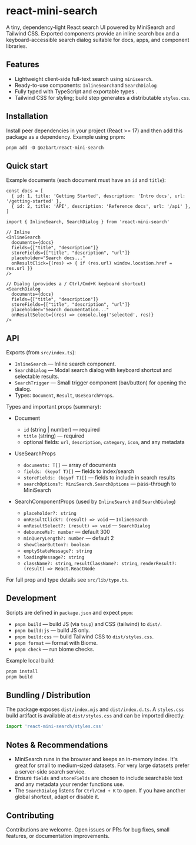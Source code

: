 # react-mini-search

A tiny, dependency-light React search UI powered by MiniSearch and Tailwind CSS. Exported components provide an inline search box and a keyboard-accessible search dialog suitable for docs, apps, and component libraries.

## Features

- Lightweight client-side full-text search using `minisearch`.
- Ready-to-use components: `InlineSearch`and `SearchDialog`
- Fully typed with TypeScript and exportable types .
- Tailwind CSS for styling; build step generates a distributable `styles.css`.

## Installation

Install peer dependencies in your project (React >= 17) and then add this package as a dependency. Example using pnpm:

```powershell
pnpm add -D @ozbart/react-mini-search
```

## Quick start

Example documents (each document must have an `id` and `title`):

```tsx
const docs = [
  { id: 1, title: 'Getting Started', description: 'Intro docs', url: '/getting-started' },
  { id: 2, title: 'API', description: 'Reference docs', url: '/api' },
]

import { InlineSearch, SearchDialog } from 'react-mini-search'

// Inline
<InlineSearch
  documents={docs}
  fields={["title", "description"]}
  storeFields={["title", "description", "url"]}
  placeholder="Search docs..."
  onResultClick={(res) => { if (res.url) window.location.href = res.url }}
/>

// Dialog (provides a / Ctrl/Cmd+K keyboard shortcut)
<SearchDialog
  documents={docs}
  fields={["title", "description"]}
  storeFields={["title", "description", "url"]}
  placeholder="Search documentation..."
  onResultSelect={(res) => console.log('selected', res)}
/>
```

## API

Exports (from `src/index.ts`):

- `InlineSearch` — Inline search component.
- `SearchDialog` — Modal search dialog with keyboard shortcut and selectable results.
- `SearchTrigger` — Small trigger component (bar/button) for opening the dialog.
- Types: `Document`, `Result`, `UseSearchProps`.

Types and important props (summary):

- Document

  - `id` (string | number) — required
  - `title` (string) — required
  - optional fields: `url`, `description`, `category`, `icon`, and any metadata

- UseSearchProps<T>

  - `documents: T[]` — array of documents
  - `fields: (keyof T)[]` — fields to index/search
  - `storeFields: (keyof T)[]` — fields to include in search results
  - `searchOptions?: MiniSearch.SearchOptions` — pass-through to MiniSearch

- SearchComponentProps (used by `InlineSearch` and `SearchDialog`)

  - `placeholder?: string`
  - `onResultClick?: (result) => void` — `InlineSearch`
  - `onResultSelect?: (result) => void` — `SearchDialog`
  - `debounceMs?: number` — default 300
  - `minQueryLength?: number` — default 2
  - `showClearButton?: boolean`
  - `emptyStateMessage?: string`
  - `loadingMessage?: string`
  - `className?: string`, `resultClassName?: string`, `renderResult?: (result) => React.ReactNode`

For full prop and type details see `src/lib/type.ts`.

## Development

Scripts are defined in `package.json` and expect `pnpm`:

- `pnpm build` — build JS (via `tsup`) and CSS (tailwind) to `dist/`.
- `pnpm build:js` — build JS only.
- `pnpm build:css` — build Tailwind CSS to `dist/styles.css`.
- `pnpm format` — format with Biome.
- `pnpm check` — run biome checks.

Example local build:

```powershell
pnpm install
pnpm build
```

## Bundling / Distribution

The package exposes `dist/index.mjs` and `dist/index.d.ts`. A `styles.css` build artifact is available at `dist/styles.css` and can be imported directly:

```js
import 'react-mini-search/styles.css'
```

## Notes & Recommendations

- MiniSearch runs in the browser and keeps an in-memory index. It's great for small to medium-sized datasets. For very large datasets prefer a server-side search service.
- Ensure `fields` and `storeFields` are chosen to include searchable text and any metadata your render functions use.
- The `SearchDialog` listens for `Ctrl/Cmd + K` to open. If you have another global shortcut, adapt or disable it.

## Contributing

Contributions are welcome. Open issues or PRs for bug fixes, small features, or documentation improvements.

